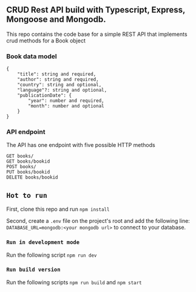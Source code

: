 ## CRUD Rest API build with Typescript, Express, Mongoose and Mongodb.

This repo contains the code base for a simple REST API that implements crud methods for a Book object

### Book data model

```
{
    "title": string and required,
    "author": string and required,
    "country": string and optional,
    "language"?: string and optional,
    "publicationDate": {
        "year": number and required,
        "month": number and optional
    }
}
```

### API endpoint

The API has one endpoint with five possible HTTP methods

```
GET books/
GET books/bookid
POST books/
PUT books/bookid
DELETE books/bookid
```

## ```Hot to run```

First, clone this repo and run ```npm install```

Second, create a ```.env``` file on the project's root and add the following line:
```DATABASE_URL=mongodb:<your mongodb url>```
to connect to your database.

### ```Run in development mode```

Run the following script ```npm run dev```

### ```Run build version```

Run the following scripts ```npm run build``` and ```npm start```

